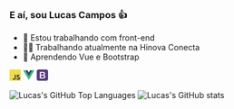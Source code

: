 ### E aí, sou Lucas Campos 👍 

- 🔭 Estou trabalhando com front-end
- 👨‍💻 Trabalhando atualmente na Hinova Conecta
- 🌱 Aprendendo Vue e Bootstrap

<code><img height="20" alt="javascript" src="https://raw.githubusercontent.com/github/explore/80688e429a7d4ef2fca1e82350fe8e3517d3494d/topics/javascript/javascript.png"></code>
<code><img height="20" alt="Vue.js" src="https://raw.githubusercontent.com/github/explore/80688e429a7d4ef2fca1e82350fe8e3517d3494d/topics/vue/vue.png"></code>
<code><img height="20" alt="Bootstrap" src="https://raw.githubusercontent.com/github/explore/80688e429a7d4ef2fca1e82350fe8e3517d3494d/topics/bootstrap/bootstrap.png"></code>

![Lucas's GitHub Top Languages](https://github-readme-stats.vercel.app/api/top-langs?username=LucasCamposFerreira&show_icons=true&theme=dark)
![Lucas's GitHub stats](https://github-readme-stats.vercel.app/api?username=LucasCamposFerreira&show_icons=true&theme=dark)


